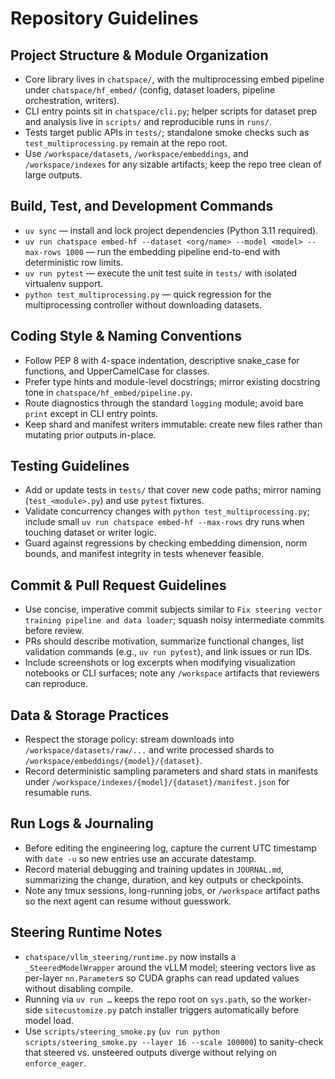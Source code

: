 # Repository Guidelines

## Project Structure & Module Organization
- Core library lives in `chatspace/`, with the multiprocessing embed pipeline under `chatspace/hf_embed/` (config, dataset loaders, pipeline orchestration, writers).
- CLI entry points sit in `chatspace/cli.py`; helper scripts for dataset prep and analysis live in `scripts/` and reproducible runs in `runs/`.
- Tests target public APIs in `tests/`; standalone smoke checks such as `test_multiprocessing.py` remain at the repo root.
- Use `/workspace/datasets`, `/workspace/embeddings`, and `/workspace/indexes` for any sizable artifacts; keep the repo tree clean of large outputs.

## Build, Test, and Development Commands
- `uv sync` — install and lock project dependencies (Python 3.11 required).
- `uv run chatspace embed-hf --dataset <org/name> --model <model> --max-rows 1000` — run the embedding pipeline end-to-end with deterministic row limits.
- `uv run pytest` — execute the unit test suite in `tests/` with isolated virtualenv support.
- `python test_multiprocessing.py` — quick regression for the multiprocessing controller without downloading datasets.

## Coding Style & Naming Conventions
- Follow PEP 8 with 4-space indentation, descriptive snake_case for functions, and UpperCamelCase for classes.
- Prefer type hints and module-level docstrings; mirror existing docstring tone in `chatspace/hf_embed/pipeline.py`.
- Route diagnostics through the standard `logging` module; avoid bare `print` except in CLI entry points.
- Keep shard and manifest writers immutable: create new files rather than mutating prior outputs in-place.

## Testing Guidelines
- Add or update tests in `tests/` that cover new code paths; mirror naming (`test_<module>.py`) and use `pytest` fixtures.
- Validate concurrency changes with `python test_multiprocessing.py`; include small `uv run chatspace embed-hf --max-rows` dry runs when touching dataset or writer logic.
- Guard against regressions by checking embedding dimension, norm bounds, and manifest integrity in tests whenever feasible.

## Commit & Pull Request Guidelines
- Use concise, imperative commit subjects similar to `Fix steering vector training pipeline and data loader`; squash noisy intermediate commits before review.
- PRs should describe motivation, summarize functional changes, list validation commands (e.g., `uv run pytest`), and link issues or run IDs.
- Include screenshots or log excerpts when modifying visualization notebooks or CLI surfaces; note any `/workspace` artifacts that reviewers can reproduce.

## Data & Storage Practices
- Respect the storage policy: stream downloads into `/workspace/datasets/raw/...` and write processed shards to `/workspace/embeddings/{model}/{dataset}`.
- Record deterministic sampling parameters and shard stats in manifests under `/workspace/indexes/{model}/{dataset}/manifest.json` for resumable runs.

## Run Logs & Journaling
- Before editing the engineering log, capture the current UTC timestamp with `date -u` so new entries use an accurate datestamp.
- Record material debugging and training updates in `JOURNAL.md`, summarizing the change, duration, and key outputs or checkpoints.
- Note any tmux sessions, long-running jobs, or `/workspace` artifact paths so the next agent can resume without guesswork.

## Steering Runtime Notes
- `chatspace/vllm_steering/runtime.py` now installs a `_SteeredModelWrapper` around the vLLM model; steering vectors live as per-layer `nn.Parameter`s so CUDA graphs can read updated values without disabling compile.
- Running via `uv run …` keeps the repo root on `sys.path`, so the worker-side `sitecustomize.py` patch installer triggers automatically before model load.
- Use `scripts/steering_smoke.py` (`uv run python scripts/steering_smoke.py --layer 16 --scale 100000`) to sanity-check that steered vs. unsteered outputs diverge without relying on `enforce_eager`.
